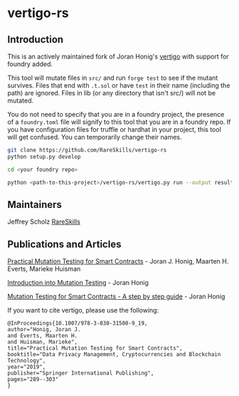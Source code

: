 # vertigo-rs

## Introduction
This is an actively maintained fork of Joran Honig's [vertigo](https://github.com/JoranHonig/vertigo) with support for foundry added.

This tool will mutate files in `src/` and run `forge test` to see if the mutant survives. Files that end with `.t.sol` or have `test` in their name (including the path) are ignored. Files in lib (or any directory that isn't src/) will not be mutated.

You do not need to specify that you are in a foundry project, the presence of a `foundry.toml` file will signify to this tool that you are in a foundry repo. If you have configuration files for truffle or hardhat in your project, this tool will get confused. You can temporarily change their names.

```bash
git clone https://github.com/RareSkills/vertigo-rs
python setup.py develop

cd <your foundry repo>

python <path-to-this-project>/vertigo-rs/vertigo.py run --output results.txt
```

## Maintainers
Jeffrey Scholz [RareSkills](https://www.rareskills.io)

## Publications and Articles
[Practical Mutation Testing for Smart Contracts](https://link.springer.com/chapter/10.1007/978-3-030-31500-9_19) - Joran J. Honig, Maarten H. Everts, Marieke Huisman

[Introduction into Mutation Testing](https://medium.com/swlh/introduction-into-mutation-testing-d6512dc702b0?source=friends_link&sk=2878e0c08b6301a125198a264e43edb4) - Joran Honig

[Mutation Testing for Smart Contracts - A step by step guide](https://medium.com/@joran.honig/mutation-testing-for-smart-contracts-a-step-by-step-guide-68c838ca2094) - Joran Honig

If you want to cite vertigo, please use the following:
```
@InProceedings{10.1007/978-3-030-31500-9_19,
author="Honig, Joran J.
and Everts, Maarten H.
and Huisman, Marieke",
title="Practical Mutation Testing for Smart Contracts",
booktitle="Data Privacy Management, Cryptocurrencies and Blockchain Technology",
year="2019",
publisher="Springer International Publishing",
pages="289--303"
}
```
